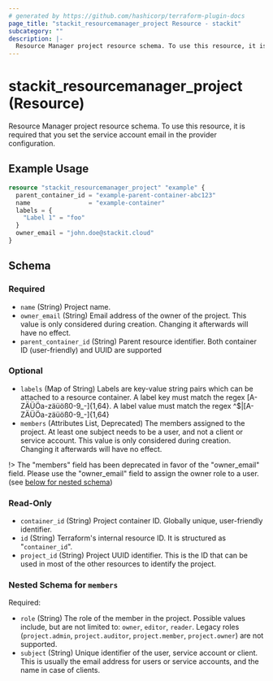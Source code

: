 ```yaml
---
# generated by https://github.com/hashicorp/terraform-plugin-docs
page_title: "stackit_resourcemanager_project Resource - stackit"
subcategory: ""
description: |-
  Resource Manager project resource schema. To use this resource, it is required that you set the service account email in the provider configuration.
---
```


# stackit_resourcemanager_project (Resource)

Resource Manager project resource schema. To use this resource, it is required that you set the service account email in the provider configuration.

## Example Usage

```terraform
resource "stackit_resourcemanager_project" "example" {
  parent_container_id = "example-parent-container-abc123"
  name                = "example-container"
  labels = {
    "Label 1" = "foo"
  }
  owner_email = "john.doe@stackit.cloud"
}
```

<!-- schema generated by tfplugindocs -->
## Schema

### Required

- `name` (String) Project name.
- `owner_email` (String) Email address of the owner of the project. This value is only considered during creation. Changing it afterwards will have no effect.
- `parent_container_id` (String) Parent resource identifier. Both container ID (user-friendly) and UUID are supported

### Optional

- `labels` (Map of String) Labels are key-value string pairs which can be attached to a resource container. A label key must match the regex [A-ZÄÜÖa-zäüöß0-9_-]{1,64}. A label value must match the regex ^$|[A-ZÄÜÖa-zäüöß0-9_-]{1,64}
- `members` (Attributes List, Deprecated) The members assigned to the project. At least one subject needs to be a user, and not a client or service account. This value is only considered during creation. Changing it afterwards will have no effect.

!> The "members" field has been deprecated in favor of the "owner_email" field. Please use the "owner_email" field to assign the owner role to a user. (see [below for nested schema](#nestedatt--members))

### Read-Only

- `container_id` (String) Project container ID. Globally unique, user-friendly identifier.
- `id` (String) Terraform's internal resource ID. It is structured as "`container_id`".
- `project_id` (String) Project UUID identifier. This is the ID that can be used in most of the other resources to identify the project.

<a id="nestedatt--members"></a>
### Nested Schema for `members`

Required:

- `role` (String) The role of the member in the project. Possible values include, but are not limited to: `owner`, `editor`, `reader`. Legacy roles (`project.admin`, `project.auditor`, `project.member`, `project.owner`) are not supported.
- `subject` (String) Unique identifier of the user, service account or client. This is usually the email address for users or service accounts, and the name in case of clients.
